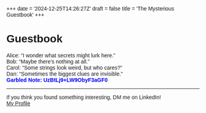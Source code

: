 +++
date = '2024-12-25T14:26:27Z'
draft = false
title = 'The Mysterious Guestbook'
+++

<!DOCTYPE html>
<html>
<head>
  <meta charset="UTF-8">
  <title>Mysterious Encrypted Guestbook</title>
  <style>
    body {
      font-family: sans-serif;
    }
    .hidden {
      display: none;
    }
  </style>
</head>
<body>

<h1>Guestbook</h1>

<div>Alice: “I wonder what secrets might lurk here.”</div>
<div>Bob: “Maybe there’s nothing at all.”</div>
<div>Carol: “Some strings look weird, but who cares?”</div>
<div>Dan: “Sometimes the biggest clues are invisible.”</div>

<input type="hidden" name="p1" value="U29tZUNvbXBsZXRlbHlSYW5kb21TdHJpbmc=">
<input type="hidden" name="p2" value="V2hvQ2FyZXNJZkFueXRoaW5nR2V0c09ic2N1cmVk">
<input type="hidden" name="h7fGx9" value="UkNFUw==">
<div class="hidden">50313a2f2f52616e646f6d486578537472696e672e536f4D7563684f627375726564</div>
<input type="hidden" name="xQ09ns" value="RUtURQ==">
<div class="hidden">SGVyZUhhdmVBb3JlT2JSZWFsbHlOb3RoaW5n</div>
<input type="hidden" name="K2uP0" value="VVB7WQ==">
<div class="hidden">0x42 0x61 0x73 0x65 0x36 0x34 0x43 0x6F 0x6E 0x66 0x75 0x73 0x69 0x6F 0x6E</div>
<input type="hidden" name="f0ZZf1" value="fURES0NBUkNFTFpa">
<input type="hidden" name="ZZrandom" value="RmluZCBzdGlsbCBtb3JlIGxhb3lhbCBkZWNveQ==">

<div style="color:blue; font-weight:bold;">
  Garbled Note: UzBtLj9+LW9ObyF3aGF0
</div>

<hr>

<p>If you think you found something interesting, DM me on LinkedIn!</br>
<a href="https://www.linkedin.com/in/chintangurjar/">My Profile</a>
</p>

</form>

</body>
</html>
